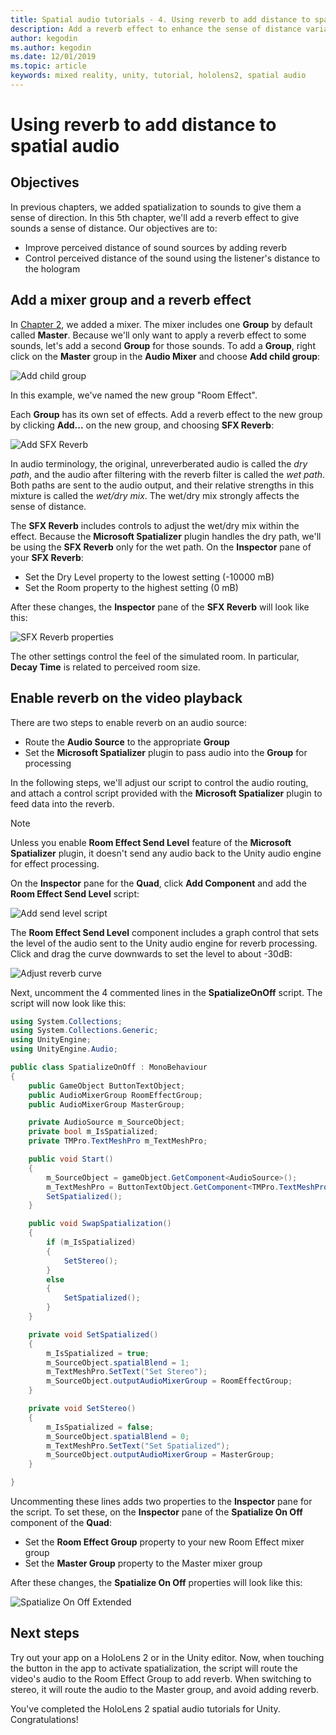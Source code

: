 ```yaml
---
title: Spatial audio tutorials - 4. Using reverb to add distance to spatial audio
description: Add a reverb effect to enhance the sense of distance variation to spatial audio.
author: kegodin
ms.author: kegodin
ms.date: 12/01/2019
ms.topic: article
keywords: mixed reality, unity, tutorial, hololens2, spatial audio
---
```


# Using reverb to add distance to spatial audio

## Objectives
In previous chapters, we added spatialization to sounds to give them a sense of direction. In this 5th chapter, we'll add a reverb effect to give sounds a sense of distance. Our objectives are to:
* Improve perceived distance of sound sources by adding reverb
* Control perceived distance of the sound using the listener's distance to the hologram

## Add a mixer group and a reverb effect
In [Chapter 2](unity-spatial-audio-ch2.md), we added a mixer. The mixer includes one **Group** by default called **Master**. Because we'll only want to apply a reverb effect to some sounds, let's add a second **Group** for those sounds. To add a **Group**, right click on the **Master** group in the **Audio Mixer** and choose **Add child group**:

![Add child group](images/spatial-audio/add-child-group.png)

In this example, we've named the new group "Room Effect".

Each **Group** has its own set of effects. Add a reverb effect to the new group by clicking **Add...** on the new group, and choosing **SFX Reverb**:

![Add SFX Reverb](images/spatial-audio/add-sfx-reverb.png)

In audio terminology, the original, unreverberated audio is called the _dry path_, and the audio after filtering with the reverb filter is called the _wet path_. Both paths are sent to the audio output, and their relative strengths in this mixture is called the _wet/dry mix_. The wet/dry mix strongly affects the sense of distance.

The **SFX Reverb** includes controls to adjust the wet/dry mix within the effect. Because the **Microsoft Spatializer** plugin handles the dry path, we'll be using the **SFX Reverb** only for the wet path. On the **Inspector** pane of your **SFX Reverb**:
* Set the Dry Level property to the lowest setting (-10000 mB)
* Set the Room property to the highest setting (0 mB)

After these changes, the **Inspector** pane of the **SFX Reverb** will look like this:

![SFX Reverb properties](images/spatial-audio/sfx-reverb-properties.png)

The other settings control the feel of the simulated room. In particular, **Decay Time** is related to perceived room size. 

## Enable reverb on the video playback
There are two steps to enable reverb on an audio source:
* Route the **Audio Source** to the appropriate **Group**
* Set the **Microsoft Spatializer** plugin to pass audio into the **Group** for processing

In the following steps, we'll adjust our script to control the audio routing, and attach a control script provided with the **Microsoft Spatializer** plugin to feed data into the reverb.

> [!NOTE]
> Unless you enable **Room Effect Send Level** feature of the **Microsoft Spatializer** plugin, it doesn't send any audio back to the Unity audio engine for effect processing.

On the **Inspector** pane for the **Quad**, click **Add Component** and add the **Room Effect Send Level** script:

![Add send level script](images/spatial-audio/add-send-level-script.png)

The **Room Effect Send Level** component includes a graph control that sets the level of the audio sent to the Unity audio engine for reverb processing. Click and drag the curve downwards to set the level to about -30dB:

![Adjust reverb curve](images/spatial-audio/adjust-reverb-curve.png)

Next, uncomment the 4 commented lines in the **SpatializeOnOff** script. The script will now look like this:
```c#
using System.Collections;
using System.Collections.Generic;
using UnityEngine;
using UnityEngine.Audio;

public class SpatializeOnOff : MonoBehaviour
{
    public GameObject ButtonTextObject;
    public AudioMixerGroup RoomEffectGroup;
    public AudioMixerGroup MasterGroup;

    private AudioSource m_SourceObject;
    private bool m_IsSpatialized;
    private TMPro.TextMeshPro m_TextMeshPro;

    public void Start()
    {
        m_SourceObject = gameObject.GetComponent<AudioSource>();
        m_TextMeshPro = ButtonTextObject.GetComponent<TMPro.TextMeshPro>();
        SetSpatialized();
    }

    public void SwapSpatialization()
    {
        if (m_IsSpatialized)
        {
            SetStereo();
        }
        else
        {
            SetSpatialized();
        }
    }

    private void SetSpatialized()
    {
        m_IsSpatialized = true;
        m_SourceObject.spatialBlend = 1;
        m_TextMeshPro.SetText("Set Stereo");
        m_SourceObject.outputAudioMixerGroup = RoomEffectGroup;
    }

    private void SetStereo()
    {
        m_IsSpatialized = false;
        m_SourceObject.spatialBlend = 0;
        m_TextMeshPro.SetText("Set Spatialized");
        m_SourceObject.outputAudioMixerGroup = MasterGroup;
    }

}
```

Uncommenting these lines adds two properties to the **Inspector** pane for the script. To set these, on the **Inspector** pane of the **Spatialize On Off** component of the **Quad**:
* Set the **Room Effect Group** property to your new Room Effect mixer group
* Set the **Master Group** property to the Master mixer group

After these changes, the **Spatialize On Off** properties will look like this:

![Spatialize On Off Extended](images/spatial-audio/spatialize-on-off-extended.png)

## Next steps

Try out your app on a HoloLens 2 or in the Unity editor. Now, when touching the button in the app to activate spatialization, the script will route the video's audio to the Room Effect Group to add reverb. When switching to stereo, it will route the audio to the Master group, and avoid adding reverb.

You've completed the HoloLens 2 spatial audio tutorials for Unity. Congratulations!


